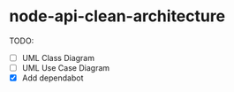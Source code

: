 # node-api-clean-architecture

TODO:
- [ ] UML Class Diagram
- [ ] UML Use Case Diagram
- [x] Add dependabot
